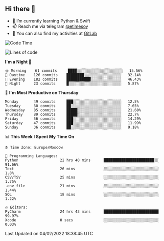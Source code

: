 ## Hi there 👋
- 🌱 I’m currently learning Python & Swift
- 📫 Reach me via telegram [@etimesoy](https://t.me/etimesoy/)
- 🦊 You can also find my activities at [GitLab](https://gitlab.com/etimesoy)

<!--START_SECTION:waka-->
![Code Time](http://img.shields.io/badge/Code%20Time-812%20hrs%2023%20mins-blue)

![Lines of code](https://img.shields.io/badge/From%20Hello%20World%20I%27ve%20Written-183%20Thousand%20lines%20of%20code-blue)

**I'm a Night 🦉** 

```text
🌞 Morning    61 commits     ████░░░░░░░░░░░░░░░░░░░░░   15.56% 
🌆 Daytime    126 commits    ████████░░░░░░░░░░░░░░░░░   32.14% 
🌃 Evening    182 commits    ███████████░░░░░░░░░░░░░░   46.43% 
🌙 Night      23 commits     █░░░░░░░░░░░░░░░░░░░░░░░░   5.87%

```
📅 **I'm Most Productive on Thursday** 

```text
Monday       49 commits     ███░░░░░░░░░░░░░░░░░░░░░░   12.5% 
Tuesday      30 commits     ██░░░░░░░░░░░░░░░░░░░░░░░   7.65% 
Wednesday    85 commits     █████░░░░░░░░░░░░░░░░░░░░   21.68% 
Thursday     89 commits     █████░░░░░░░░░░░░░░░░░░░░   22.7% 
Friday       56 commits     ███░░░░░░░░░░░░░░░░░░░░░░   14.29% 
Saturday     47 commits     ███░░░░░░░░░░░░░░░░░░░░░░   11.99% 
Sunday       36 commits     ██░░░░░░░░░░░░░░░░░░░░░░░   9.18%

```


📊 **This Week I Spent My Time On** 

```text
⌚︎ Time Zone: Europe/Moscow

💬 Programming Languages: 
Python                   22 hrs 40 mins      ███████████████████████░░   91.66% 
Text                     26 mins             ░░░░░░░░░░░░░░░░░░░░░░░░░   1.8% 
CSV/TSV                  25 mins             ░░░░░░░░░░░░░░░░░░░░░░░░░   1.75% 
.env file                21 mins             ░░░░░░░░░░░░░░░░░░░░░░░░░   1.44% 
SQL                      18 mins             ░░░░░░░░░░░░░░░░░░░░░░░░░   1.22%

🔥 Editors: 
PyCharm                  24 hrs 43 mins      █████████████████████████   99.97% 
Xcode                    0 secs              ░░░░░░░░░░░░░░░░░░░░░░░░░   0.03%

```


 Last Updated on 04/02/2022 18:38:45 UTC
<!--END_SECTION:waka-->
